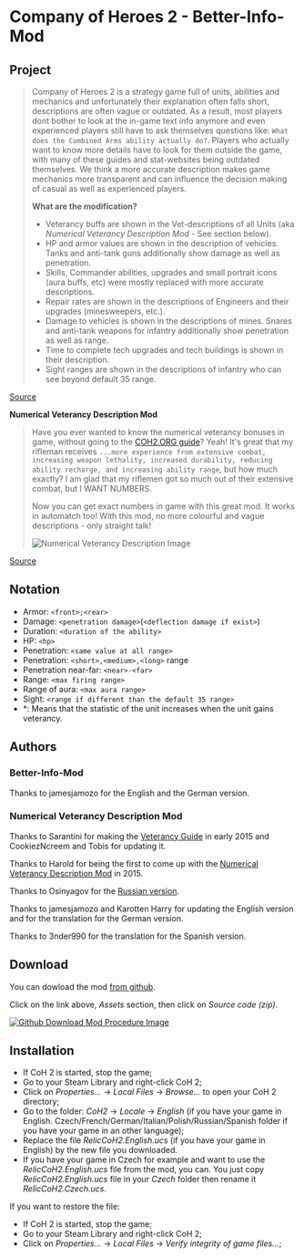 # Company of Heroes 2 - Better-Info-Mod

Project
------

> Company of Heroes 2 is a strategy game full of units, abilities and mechanics and unfortunately their explanation often falls short, descriptions are often vague or outdated. As a result, most players dont bother to look at the in-game text info anymore and even experienced players still have to ask themselves questions like: `What does the Combined Arms ability actually do?`. Players who actually want to know more details have to look for them outside the game, with many of these guides and stat-websites being outdated themselves. We think a more accurate description makes game mechanics more transparent and can influence the decision making of casual as well as experienced players.
> 
> **What are the modification?**
>
> - Veterancy buffs are shown in the Vet-descriptions of all Units (aka *Numerical Veterancy Description Mod* - See section below).
> - HP and armor values are shown in the description of vehicles. Tanks and anti-tank guns additionally show damage as well as penetration.
> - Skills, Commander abilities, upgrades and small portrait icons (aura buffs, etc) were mostly replaced with more accurate descriptions.
> - Repair rates are shown in the descriptions of Engineers and their upgrades (minesweepers, etc.).
> - Damage to vehicles is shown in the descriptions of mines. Snares and anti-tank weapons for infantry additionally show penetration as well as range.
> - Time to complete tech upgrades and tech buildings is shown in their description.
> - Sight ranges are shown in the descriptions of infantry who can see beyond default 35 range.

[Source](https://discord.com/channels/779432820405305404/1031542580338503730/1032673804381589614)

**Numerical Veterancy Description Mod**

> Have you ever wanted to know the numerical veterancy bonuses in game, without going to the [COH2.ORG guide](https://www.coh2.org/guides/29892/the-company-of-heroes-2-veterancy-guide)? Yeah! It's great that my rifleman receives `...more experience from extensive combat, increasing weapon lethality, increased durability, reducing ability recharge, and increasing ability range`, but how much exactly? I am glad that my riflemen got so much out of their extensive combat, but I WANT NUMBERS.
>
> Now you can get exact numbers in game with this great mod. It works in automatch too! With this mod, no more colourful and vague descriptions - only straight talk!
>
> ![Numerical Veterancy Description Image](https://www.coh2.org/file/13006/veterancy.jpg)

[Source](https://www.coh2.org/news/58454/numerical-veterancy-description)

Notation
-----------

- Armor: `<front>;<rear>`
- Damage: `<penetration damage>`(`<deflection damage if exist>`)
- Duration: `<duration of the ability>`
- HP: `<hp>`
- Penetration: `<same value at all range>`
- Penetration: `<short>,<medium>,<long>` range
- Penetration near-far: `<near>-<far>`
- Range: `<max firing range>`
- Range of aura: `<max aura range>`
- Sight: `<range if different than the default 35 range>`
- *: Means that the statistic of the unit increases when the unit gains veterancy.

Authors
-----------

### Better-Info-Mod

Thanks to jamesjamozo for the English and the German version.

### Numerical Veterancy Description Mod

Thanks to Sarantini for making the [Veterancy Guide](https://www.coh2.org/guides/29892/the-company-of-heroes-2-veterancy-guide) in early 2015 and CookiezNcreem and Tobis for updating it.

Thanks to Harold for being the first to come up with the [Numerical Veterancy Description Mod](https://www.coh2.org/topic/58241/numeral-veterancy-descriptions-english-localization-mod) in 2015.

Thanks to Osinyagov for the [Russian version](https://www.coh2.org/topic/60155/numeral-veterancy-descriptions-russian-localization-mod).

Thanks to jamesjamozo and Karotten Harry for updating the English version and for the translation for the German version.

Thanks to 3nder990 for the translation for the Spanish version.

Download
-----------

You can dowload the mod [from github](https://github.com/Mithiriath/coh2_better-info-mod/releases).

Click on the link above, *Assets* section, then click on *Source code (zip)*.

[![Github Download Mod Procedure Image](https://www.coh2.org/file/20453/github-download-mod-procedure.png)](https://github.com/Mithiriath/coh2_better-info-mod/releases)

Installation
-----------

* If CoH 2 is started, stop the game;
* Go to your Steam Library and right-click CoH 2;
* Click on *Properties...* -> *Local Files* -> *Browse...* to open your CoH 2 directory;
* Go to the folder: *CoH2* -> *Locale* -> *English* (if you have your game in English. Czech/French/German/Italian/Polish/Russian/Spanish folder if you have your game in an other language);
* Replace the file *RelicCoH2.English.ucs* (if you have your game in English) by the new file you downloaded.
* If you have your game in Czech for example and want to use the *RelicCoH2.English.ucs* file from the mod, you can. You just copy *RelicCoH2.English.ucs* file in your *Czech* folder then rename it *RelicCoH2.Czech.ucs*.

If you want to restore the file:
* If CoH 2 is started, stop the game;
* Go to your Steam Library and right-click CoH 2;
* Click on *Properties...* -> *Local Files* -> *Verify integrity of game files...*;
